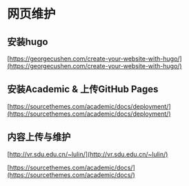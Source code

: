 # 网页维护

## 安装hugo
[https://georgecushen.com/create-your-website-with-hugo/](https://georgecushen.com/create-your-website-with-hugo/)

## 安装Academic & 上传GitHub Pages
[https://sourcethemes.com/academic/docs/deployment/](https://sourcethemes.com/academic/docs/deployment/)

## 内容上传与维护
[http://vr.sdu.edu.cn/~lulin/](http://vr.sdu.edu.cn/~lulin/)

[https://sourcethemes.com/academic/docs/](https://sourcethemes.com/academic/docs/)


